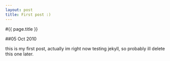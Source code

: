 ```yaml
---
layout: post
title: First post :)
---
```


#{{ page.title }}

##05 Oct 2010

this is my first post, actually im right now testing jekyll, so probably ill delete this one later.



